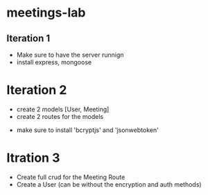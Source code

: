 # meetings-lab

## Iteration 1
- Make sure to have the server runnign
- install express, mongoose

# Iteration 2
- create 2 models [User, Meeting]
- create 2 routes for the models
* make sure to install 'bcryptjs' and 'jsonwebtoken'

# Itration 3
- Create full crud for the Meeting Route
- Create a User (can be without the encryption and auth methods)